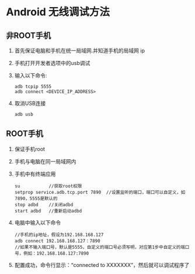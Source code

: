 # Android 无线调试方法

## 非ROOT手机

1. 首先保证电脑和手机在统一局域网.并知道手机的局域网 ip

2. 手机打开开发者选项中的usb调试

3. 输入以下命令:

   ```shell
   adb tcpip 5555
   adb connect <DEVICE_IP_ADDRESS>
   ```

4. 取消USB连接

   ```shell
   adb usb
   ```

   

## ROOT手机

1. 保证手机root

2. 手机与电脑在同一局域网内

3. 手机中有终端应用

   ```shell
   su           //获取root权限
   setprop service.adb.tcp.port 7890  //设置监听的端口，端口可以自定义，如7890，5555是默认的
   stop adbd    //关闭adbd
   start adbd   //重新启动adbd
   ```

4. 电脑中输入以下命令

   ```shell
   //手机的ip地址，假设为192.168.168.127
   adb connect 192.168.168.127：7890
   //如果不输入端口号，默认是5555，自定义的端口号必须写明，对应第1步中自定义的端口号，例如：192.168.168.127:7890
   ```

5.  配置成功，命令行显示：“connected to XXXXXXX”，然后就可以调试程序了